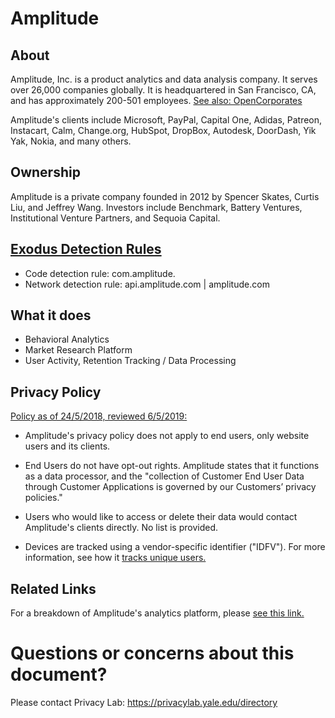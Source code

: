 # Amplitude

## About

Amplitude, Inc. is a product analytics and data analysis company. It serves over 26,000 companies globally.  It is headquartered in San Francisco, CA, and has approximately 200-501 employees.  [See also: OpenCorporates](https://opencorporates.com/companies/us_de/5072121) 
 
Amplitude's clients include Microsoft, PayPal, Capital One, Adidas, Patreon, Instacart, Calm, Change.org, HubSpot, DropBox, Autodesk, DoorDash, Yik Yak, Nokia, and many others.  


## Ownership

Amplitude is a private company founded in 2012 by Spencer Skates, Curtis Liu, and Jeffrey Wang. Investors include Benchmark, Battery Ventures, Institutional Venture Partners, and Sequoia Capital. 


## [Exodus Detection Rules](https://exodus-privacy.eu.org)

* Code detection rule: com.amplitude.
* Network detection rule: api.amplitude.com | amplitude.com

## What it does

* Behavioral Analytics
* Market Research Platform
* User Activity, Retention Tracking / Data Processing

## Privacy Policy

[Policy as of 24/5/2018, reviewed 6/5/2019:](https://amplitude.com/privacy)

* Amplitude's privacy policy does not apply to end users, only website users and its clients.

* End Users do not have opt-out rights.  Amplitude states that it functions as a data processor, and the "collection of Customer End User Data through Customer Applications is governed by our Customers’ privacy policies." 

* Users who would like to access or delete their data would contact Amplitude's clients directly.  No list is provided.  

* Devices are tracked using a vendor-specific identifier ("IDFV").  For more information, see how it [tracks unique users.](https://amplitude.zendesk.com/hc/en-us/articles/115003135607-Tracking-Unique-Users) 

## Related Links

For a breakdown of Amplitude's analytics platform, please [see this link.](https://practicoanalytics.com/definitive-guide-amplitude-analytics/)  

# Questions or concerns about this document?
Please contact Privacy Lab: https://privacylab.yale.edu/directory
